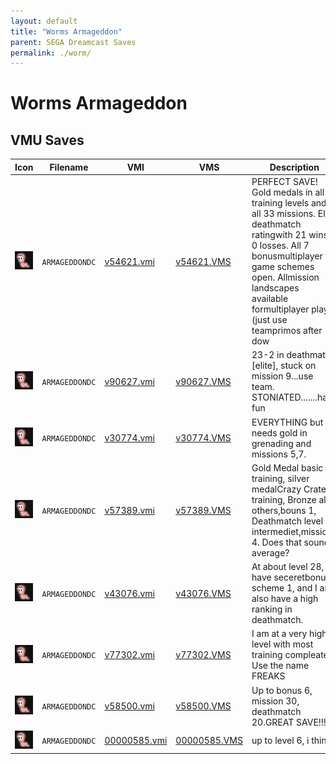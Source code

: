 ```yaml
---
layout: default
title: "Worms Armageddon"
parent: SEGA Dreamcast Saves
permalink: ./worm/
---
```

# Worms Armageddon

## VMU Saves

| Icon | Filename | VMI | VMS | Description |
|------|----------|-----|-----|-------------|
| ![Worms Armageddon](../icons/ARMAGEDDONDC.GIF) | `ARMAGEDDONDC` | [v54621.vmi](v54621.vmi) | [v54621.VMS](v54621.VMS) | PERFECT SAVE! Gold medals in all training levels and in all 33 missions. Elite deathmatch ratingwith 21 wins, 0 losses. All 7 bonusmultiplayer game schemes open. Allmission landscapes available formultiplayer play (just use teamprimos after dow |
| ![Worms Armageddon](../icons/ARMAGEDDONDC.GIF) | `ARMAGEDDONDC` | [v90627.vmi](v90627.vmi) | [v90627.VMS](v90627.VMS) | 23-2 in deathmatch [elite], stuck on mission 9...use team. STONIATED.......have fun  |
| ![Worms Armageddon](../icons/ARMAGEDDONDC.GIF) | `ARMAGEDDONDC` | [v30774.vmi](v30774.vmi) | [v30774.VMS](v30774.VMS) | EVERYTHING but needs gold in grenading and missions 5,7.  |
| ![Worms Armageddon](../icons/ARMAGEDDONDC.GIF) | `ARMAGEDDONDC` | [v57389.vmi](v57389.vmi) | [v57389.VMS](v57389.VMS) | Gold Medal basic training, silver medalCrazy Crates training, Bronze all others,bouns 1, Deathmatch level intermediet,mission 4. Does that sound average?  |
| ![Worms Armageddon](../icons/ARMAGEDDONDC.GIF) | `ARMAGEDDONDC` | [v43076.vmi](v43076.vmi) | [v43076.VMS](v43076.VMS) | At about level 28, have seceretbonus scheme 1, and I am also have a high ranking in deathmatch.  |
| ![Worms Armageddon](../icons/ARMAGEDDONDC.GIF) | `ARMAGEDDONDC` | [v77302.vmi](v77302.vmi) | [v77302.VMS](v77302.VMS) | I am at a very high level with most training compleated. Use the name FREAKS  |
| ![Worms Armageddon](../icons/ARMAGEDDONDC.GIF) | `ARMAGEDDONDC` | [v58500.vmi](v58500.vmi) | [v58500.VMS](v58500.VMS) | Up to bonus 6, mission 30, deathmatch 20.GREAT SAVE!!!  |
| ![Worms Armageddon](../icons/ARMAGEDDONDC.GIF) | `ARMAGEDDONDC` | [00000585.vmi](00000585.vmi) | [00000585.VMS](00000585.VMS) | up to level 6, i think  |
